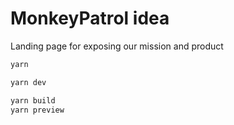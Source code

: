 # MonkeyPatrol idea

Landing page for exposing our mission and product

```bash
yarn

yarn dev

yarn build
yarn preview
```